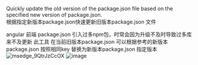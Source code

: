 Quickly update the old version of the package.json file based on the specified new version of package.json.
<br/>
根据指定新版本package.json快速更新旧版本package.json 文件

angular 前端 package.json  引入过多npm包，时常会因为升级不及时导致过多库来不及更新
此工具 在当前旧版本package.json  可以根据参考的新版本package.json  按照相同key 替换为新版本package.json 指定版本
![msedge_9QtrJzCcOX](https://github.com/user-attachments/assets/0094c3ca-9769-4166-b150-9de1cb2390de)
![image](https://github.com/user-attachments/assets/2e0836a1-023b-4b05-ad44-2d7de0e55ee3)

